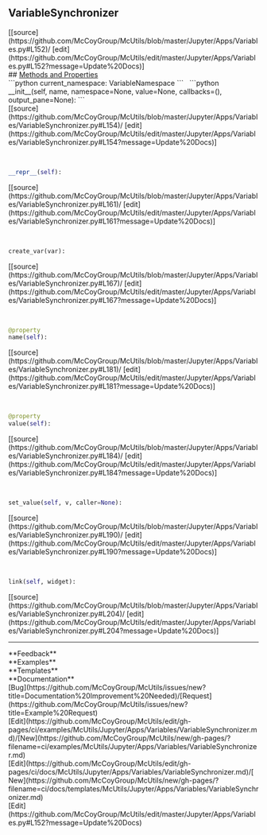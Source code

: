 ## <a id="McUtils.Jupyter.Apps.Variables.VariableSynchronizer">VariableSynchronizer</a> 

<div class="docs-source-link" markdown="1">
[[source](https://github.com/McCoyGroup/McUtils/blob/master/Jupyter/Apps/Variables.py#L152)/
[edit](https://github.com/McCoyGroup/McUtils/edit/master/Jupyter/Apps/Variables.py#L152?message=Update%20Docs)]
</div>









<div class="collapsible-section">
 <div class="collapsible-section collapsible-section-header" markdown="1">
## <a class="collapse-link" data-toggle="collapse" href="#methods" markdown="1"> Methods and Properties</a> <a class="float-right" data-toggle="collapse" href="#methods"><i class="fa fa-chevron-down"></i></a>
 </div>
 <div class="collapsible-section collapsible-section-body collapse show" id="methods" markdown="1">
 ```python
current_namespace: VariableNamespace
```
<a id="McUtils.Jupyter.Apps.Variables.VariableSynchronizer.__init__" class="docs-object-method">&nbsp;</a> 
```python
__init__(self, name, namespace=None, value=None, callbacks=(), output_pane=None): 
```
<div class="docs-source-link" markdown="1">
[[source](https://github.com/McCoyGroup/McUtils/blob/master/Jupyter/Apps/Variables/VariableSynchronizer.py#L154)/
[edit](https://github.com/McCoyGroup/McUtils/edit/master/Jupyter/Apps/Variables/VariableSynchronizer.py#L154?message=Update%20Docs)]
</div>


<a id="McUtils.Jupyter.Apps.Variables.VariableSynchronizer.__repr__" class="docs-object-method">&nbsp;</a> 
```python
__repr__(self): 
```
<div class="docs-source-link" markdown="1">
[[source](https://github.com/McCoyGroup/McUtils/blob/master/Jupyter/Apps/Variables/VariableSynchronizer.py#L161)/
[edit](https://github.com/McCoyGroup/McUtils/edit/master/Jupyter/Apps/Variables/VariableSynchronizer.py#L161?message=Update%20Docs)]
</div>


<a id="McUtils.Jupyter.Apps.Variables.VariableSynchronizer.create_var" class="docs-object-method">&nbsp;</a> 
```python
create_var(var): 
```
<div class="docs-source-link" markdown="1">
[[source](https://github.com/McCoyGroup/McUtils/blob/master/Jupyter/Apps/Variables/VariableSynchronizer.py#L167)/
[edit](https://github.com/McCoyGroup/McUtils/edit/master/Jupyter/Apps/Variables/VariableSynchronizer.py#L167?message=Update%20Docs)]
</div>


<a id="McUtils.Jupyter.Apps.Variables.VariableSynchronizer.name" class="docs-object-method">&nbsp;</a> 
```python
@property
name(self): 
```
<div class="docs-source-link" markdown="1">
[[source](https://github.com/McCoyGroup/McUtils/blob/master/Jupyter/Apps/Variables/VariableSynchronizer.py#L181)/
[edit](https://github.com/McCoyGroup/McUtils/edit/master/Jupyter/Apps/Variables/VariableSynchronizer.py#L181?message=Update%20Docs)]
</div>


<a id="McUtils.Jupyter.Apps.Variables.VariableSynchronizer.value" class="docs-object-method">&nbsp;</a> 
```python
@property
value(self): 
```
<div class="docs-source-link" markdown="1">
[[source](https://github.com/McCoyGroup/McUtils/blob/master/Jupyter/Apps/Variables/VariableSynchronizer.py#L184)/
[edit](https://github.com/McCoyGroup/McUtils/edit/master/Jupyter/Apps/Variables/VariableSynchronizer.py#L184?message=Update%20Docs)]
</div>


<a id="McUtils.Jupyter.Apps.Variables.VariableSynchronizer.set_value" class="docs-object-method">&nbsp;</a> 
```python
set_value(self, v, caller=None): 
```
<div class="docs-source-link" markdown="1">
[[source](https://github.com/McCoyGroup/McUtils/blob/master/Jupyter/Apps/Variables/VariableSynchronizer.py#L190)/
[edit](https://github.com/McCoyGroup/McUtils/edit/master/Jupyter/Apps/Variables/VariableSynchronizer.py#L190?message=Update%20Docs)]
</div>


<a id="McUtils.Jupyter.Apps.Variables.VariableSynchronizer.link" class="docs-object-method">&nbsp;</a> 
```python
link(self, widget): 
```
<div class="docs-source-link" markdown="1">
[[source](https://github.com/McCoyGroup/McUtils/blob/master/Jupyter/Apps/Variables/VariableSynchronizer.py#L204)/
[edit](https://github.com/McCoyGroup/McUtils/edit/master/Jupyter/Apps/Variables/VariableSynchronizer.py#L204?message=Update%20Docs)]
</div>
 </div>
</div>












---


<div markdown="1" class="text-secondary">
<div class="container">
  <div class="row">
   <div class="col" markdown="1">
**Feedback**   
</div>
   <div class="col" markdown="1">
**Examples**   
</div>
   <div class="col" markdown="1">
**Templates**   
</div>
   <div class="col" markdown="1">
**Documentation**   
</div>
   <div class="col" markdown="1">
   
</div>
   <div class="col" markdown="1">
   
</div>
   <div class="col" markdown="1">
   
</div>
</div>
  <div class="row">
   <div class="col" markdown="1">
[Bug](https://github.com/McCoyGroup/McUtils/issues/new?title=Documentation%20Improvement%20Needed)/[Request](https://github.com/McCoyGroup/McUtils/issues/new?title=Example%20Request)   
</div>
   <div class="col" markdown="1">
[Edit](https://github.com/McCoyGroup/McUtils/edit/gh-pages/ci/examples/McUtils/Jupyter/Apps/Variables/VariableSynchronizer.md)/[New](https://github.com/McCoyGroup/McUtils/new/gh-pages/?filename=ci/examples/McUtils/Jupyter/Apps/Variables/VariableSynchronizer.md)   
</div>
   <div class="col" markdown="1">
[Edit](https://github.com/McCoyGroup/McUtils/edit/gh-pages/ci/docs/McUtils/Jupyter/Apps/Variables/VariableSynchronizer.md)/[New](https://github.com/McCoyGroup/McUtils/new/gh-pages/?filename=ci/docs/templates/McUtils/Jupyter/Apps/Variables/VariableSynchronizer.md)   
</div>
   <div class="col" markdown="1">
[Edit](https://github.com/McCoyGroup/McUtils/edit/master/Jupyter/Apps/Variables.py#L152?message=Update%20Docs)   
</div>
   <div class="col" markdown="1">
   
</div>
   <div class="col" markdown="1">
   
</div>
   <div class="col" markdown="1">
   
</div>
</div>
</div>
</div>